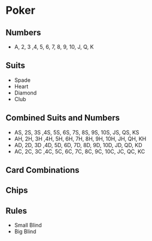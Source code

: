 # Poker

## Numbers
- A, 2, 3 ,4, 5, 6, 7, 8, 9, 10, J, Q, K

## Suits
- Spade
- Heart
- Diamond
- Club

## Combined Suits and Numbers
- AS, 2S, 3S ,4S, 5S, 6S, 7S, 8S, 9S, 10S, JS, QS, KS
- AH, 2H, 3H ,4H, 5H, 6H, 7H, 8H, 9H, 10H, JH, QH, KH
- AD, 2D, 3D ,4D, 5D, 6D, 7D, 8D, 9D, 10D, JD, QD, KD
- AC, 2C, 3C ,4C, 5C, 6C, 7C, 8C, 9C, 10C, JC, QC, KC

## Card Combinations


## Chips

## Rules
- Small Blind
- Big Blind
